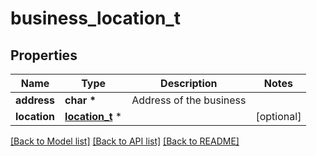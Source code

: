 # business_location_t

## Properties
Name | Type | Description | Notes
------------ | ------------- | ------------- | -------------
**address** | **char \*** | Address of the business | 
**location** | [**location_t**](location.md) \* |  | [optional] 

[[Back to Model list]](../README.md#documentation-for-models) [[Back to API list]](../README.md#documentation-for-api-endpoints) [[Back to README]](../README.md)


